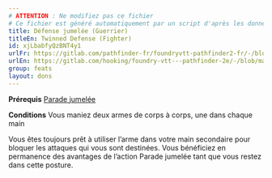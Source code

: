```yaml
---
# ATTENTION : Ne modifiez pas ce fichier
# Ce fichier est généré automatiquement par un script d'après les données du module Foundry VTT officiel et de sa traduction
title: Défense jumelée (Guerrier)
titleEn: Twinned Defense (Fighter)
id: xjLbabfyQzBNT4y1
urlFr: https://gitlab.com/pathfinder-fr/foundryvtt-pathfinder2-fr/-/blob/master/data/feats/xjLbabfyQzBNT4y1.htm
urlEn: https://gitlab.com/hooking/foundry-vtt---pathfinder-2e/-/blob/master/packs/data/feats.db/twinned-defense-fighter.json
group: feats
layout: dons
---
```

**Prérequis** [Parade jumelée](parade-jumelée.md)

**Conditions** Vous maniez deux armes de corps à corps, une dans chaque main

Vous êtes toujours prêt à utiliser l’arme dans votre main secondaire pour bloquer les attaques qui vous sont destinées. Vous bénéficiez en permanence des avantages de l’action Parade jumelée tant que vous restez dans cette posture.


